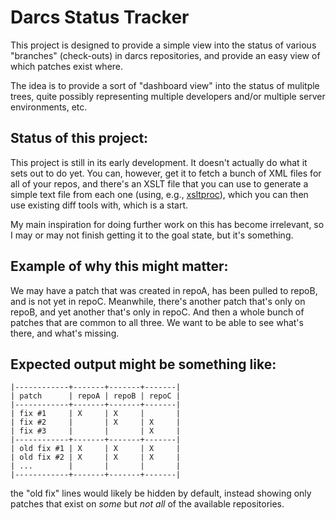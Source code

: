 # Darcs Status Tracker

This project is designed to provide a simple view into the status of
various "branches" (check-outs) in darcs repositories, and provide an
easy view of which patches exist where.

The idea is to provide a sort of "dashboard view" into the status of
mulitple trees, quite possibly representing multiple developers and/or
multiple server environments, etc.

## Status of this project:

This project is still in its early development.  It doesn't actually
do what it sets out to do yet.  You can, however, get it to fetch a
bunch of XML files for all of your repos, and there's an XSLT file
that you can use to generate a simple text file from each one (using,
e.g., [xsltproc](http://xmlsoft.org/xslt/xsltproc2.html)), which you
can then use existing diff tools with, which is a start.

My main inspiration for doing further work on this has become
irrelevant, so I may or may not finish getting it to the goal state,
but it's something.

## Example of why this might matter:

We may have a patch that was created in repoA, has been pulled to
repoB, and is not yet in repoC.  Meanwhile, there's another patch
that's only on repoB, and yet another that's only in repoC.  And then
a whole bunch of patches that are common to all three.  We want to be
able to see what's there, and what's missing.

## Expected output might be something like:

    |------------+-------+-------+-------|
    | patch      | repoA | repoB | repoC |
    |------------+-------+-------+-------|
    | fix #1     | X     | X     |       |
    | fix #2     |       | X     | X     |
    | fix #3     |       |       | X     |
    |------------+-------+-------+-------|
    | old fix #1 | X     | X     | X     |
    | old fix #2 | X     | X     | X     |
    | ...        |       |       |       |
    |------------+-------+-------+-------|

the "old fix" lines would likely be hidden by default, instead showing
only patches that exist on *some* but *not all* of the available
repositories.
